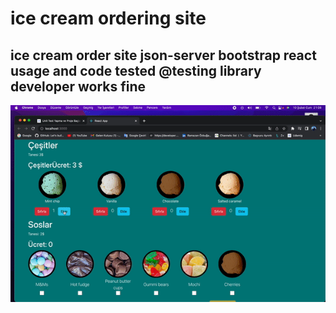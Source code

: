 # ice cream ordering site


## ice cream order site json-server bootstrap react usage and code tested @testing library developer works fine


![Watch the video](https://github.com/ozbuganliramazan/ice-cream-ordering-site/blob/main/src/dondurma.gif)

